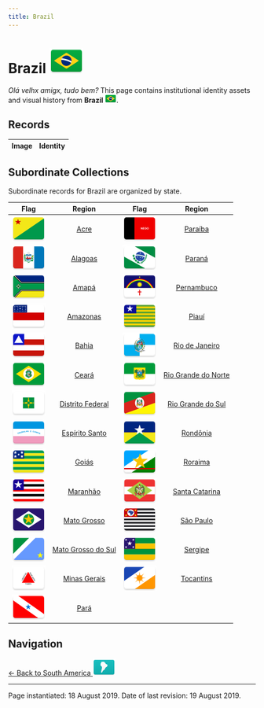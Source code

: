 ```yaml
---
title: Brazil
---
```


# Brazil <img src="../images/FlagKit/SA/BR/BR@3x.png" class="flagkit-head">

*Olá velhx amigx, tudo bem?* This page contains institutional identity assets and visual history from **Brazil** <img src="../images/FlagKit/SA/BR/BR.png" class="flagkit">.

## Records

| Image | Identity |
| :---: | :------- |

## Subordinate Collections

Subordinate records for Brazil are organized by state.

| Flag | Region | Flag | Region |
| :---: | :---: | :---: | :---: |
| <img src="../images/FlagKit/SA/BR/AC/AC@3x.png" class="flagkit-head"> | [Acre](BR/AC.html) | <img src="../images/FlagKit/SA/BR/PB/PB@3x.png" class="flagkit-head"> | [Paraíba](BR/PB.html) |
| <img src="../images/FlagKit/SA/BR/AL/AL@3x.png" class="flagkit-head"> | [Alagoas](BR/AL.html) | <img src="../images/FlagKit/SA/BR/PR/PR@3x.png" class="flagkit-head"> | [Paraná](BR/PR.html) |
| <img src="../images/FlagKit/SA/BR/AP/AP@3x.png" class="flagkit-head"> | [Amapá](BR/AP.html) | <img src="../images/FlagKit/SA/BR/PE/PE@3x.png" class="flagkit-head"> | [Pernambuco](BR/PE.html) |
| <img src="../images/FlagKit/SA/BR/AM/AM@3x.png" class="flagkit-head"> | [Amazonas](BR/AM.html) | <img src="../images/FlagKit/SA/BR/PI/PI@3x.png" class="flagkit-head"> | [Piauí](BR/PI.html) |
| <img src="../images/FlagKit/SA/BR/BA/BA@3x.png" class="flagkit-head"> | [Bahia](BR/BA.html) | <img src="../images/FlagKit/SA/BR/RJ/RJ@3x.png" class="flagkit-head"> | [Rio de Janeiro](BR/RJ.html) |
| <img src="../images/FlagKit/SA/BR/CE/CE@3x.png" class="flagkit-head"> | [Ceará](BR/CE.html) | <img src="../images/FlagKit/SA/BR/RN/RN@3x.png" class="flagkit-head"> | [Rio Grande do Norte](BR/RN.html) |
| <img src="../images/FlagKit/SA/BR/DF/DF@3x.png" class="flagkit-head"> | [Distrito Federal](BR/DF.html) | <img src="../images/FlagKit/SA/BR/RS/RS@3x.png" class="flagkit-head"> | [Rio Grande do Sul](BR/RS.html) |
| <img src="../images/FlagKit/SA/BR/ES/ES@3x.png" class="flagkit-head"> | [Espírito Santo](BR/ES.html) | <img src="../images/FlagKit/SA/BR/RO/RO@3x.png" class="flagkit-head"> | [Rondônia](BR/RO.html) |
| <img src="../images/FlagKit/SA/BR/GO/GO@3x.png" class="flagkit-head"> | [Goiás](BR/GO.html) | <img src="../images/FlagKit/SA/BR/RR/RR@3x.png" class="flagkit-head"> | [Roraima](BR/RR.html) |
| <img src="../images/FlagKit/SA/BR/MA/MA@3x.png" class="flagkit-head"> | [Maranhão](BR/MA.html) | <img src="../images/FlagKit/SA/BR/SC/SC@3x.png" class="flagkit-head"> | [Santa Catarina](BR/SC.html) |
| <img src="../images/FlagKit/SA/BR/MT/MT@3x.png" class="flagkit-head"> | [Mato Grosso](BR/MT.html) | <img src="../images/FlagKit/SA/BR/SP/SP@3x.png" class="flagkit-head"> | [São Paulo](BR/SP.html) |
| <img src="../images/FlagKit/SA/BR/MS/MS@3x.png" class="flagkit-head"> | [Mato Grosso do Sul](BR/MS.html) | <img src="../images/FlagKit/SA/BR/SE/SE@3x.png" class="flagkit-head"> | [Sergipe](BR/SE.html) |
| <img src="../images/FlagKit/SA/BR/MG/MG@3x.png" class="flagkit-head"> | [Minas Gerais](BR/MG.html) | <img src="../images/FlagKit/SA/BR/TO/TO@3x.png" class="flagkit-head"> | [Tocantins](BR/TO.html) |
| <img src="../images/FlagKit/SA/BR/PA/PA@3x.png" class="flagkit-head"> | [Pará](BR/PA.html) | | | |

## Navigation

[← Back to South America <img src="../images/FlagKit/SA@2x.png" class="flagkit">](../SA.html)

---

Page instantiated: 18 August 2019.
Date of last revision: 19 August 2019.